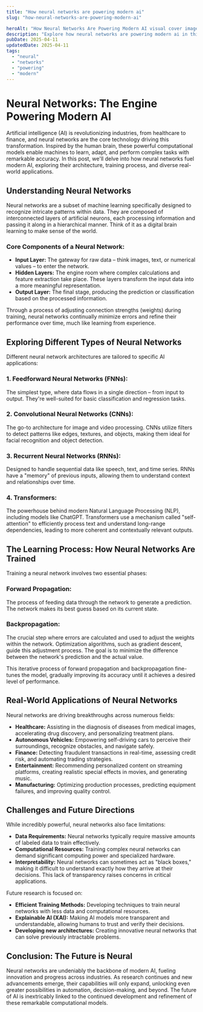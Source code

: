 ```yaml
---
title: "How neural networks are powering modern ai"
slug: "how-neural-networks-are-powering-modern-ai"

heroAlt: "How Neural Networks Are Powering Modern AI visual cover image"
description: "Explore how neural networks are powering modern ai in this detailed guide, offering insights, strategies, and practical tips to enhance your understanding and application of the topic."
pubDate: 2025-04-11
updatedDate: 2025-04-11
tags:
  - "neural"
  - "networks"
  - "powering"
  - "modern"
---
```


# Neural Networks: The Engine Powering Modern AI

Artificial intelligence (AI) is revolutionizing industries, from healthcare to finance, and neural networks are the core technology driving this transformation. Inspired by the human brain, these powerful computational models enable machines to learn, adapt, and perform complex tasks with remarkable accuracy. In this post, we'll delve into how neural networks fuel modern AI, exploring their architecture, training process, and diverse real-world applications.

## Understanding Neural Networks

Neural networks are a subset of machine learning specifically designed to recognize intricate patterns within data. They are composed of interconnected layers of artificial neurons, each processing information and passing it along in a hierarchical manner. Think of it as a digital brain learning to make sense of the world.

### Core Components of a Neural Network:

- **Input Layer:** The gateway for raw data – think images, text, or numerical values – to enter the network.
- **Hidden Layers:** The engine room where complex calculations and feature extraction take place. These layers transform the input data into a more meaningful representation.
- **Output Layer:** The final stage, producing the prediction or classification based on the processed information.

Through a process of adjusting connection strengths (weights) during training, neural networks continually minimize errors and refine their performance over time, much like learning from experience.

## Exploring Different Types of Neural Networks

Different neural network architectures are tailored to specific AI applications:

### 1. Feedforward Neural Networks (FNNs):

The simplest type, where data flows in a single direction – from input to output. They're well-suited for basic classification and regression tasks.

### 2. Convolutional Neural Networks (CNNs):

The go-to architecture for image and video processing. CNNs utilize filters to detect patterns like edges, textures, and objects, making them ideal for facial recognition and object detection.

### 3. Recurrent Neural Networks (RNNs):

Designed to handle sequential data like speech, text, and time series. RNNs have a "memory" of previous inputs, allowing them to understand context and relationships over time.

### 4. Transformers:

The powerhouse behind modern Natural Language Processing (NLP), including models like ChatGPT. Transformers use a mechanism called "self-attention" to efficiently process text and understand long-range dependencies, leading to more coherent and contextually relevant outputs.

## The Learning Process: How Neural Networks Are Trained

Training a neural network involves two essential phases:

### Forward Propagation:

The process of feeding data through the network to generate a prediction. The network makes its best guess based on its current state.

### Backpropagation:

The crucial step where errors are calculated and used to adjust the weights within the network. Optimization algorithms, such as gradient descent, guide this adjustment process. The goal is to minimize the difference between the network's prediction and the actual value.

This iterative process of forward propagation and backpropagation fine-tunes the model, gradually improving its accuracy until it achieves a desired level of performance.

## Real-World Applications of Neural Networks

Neural networks are driving breakthroughs across numerous fields:

- **Healthcare:** Assisting in the diagnosis of diseases from medical images, accelerating drug discovery, and personalizing treatment plans.
- **Autonomous Vehicles:** Empowering self-driving cars to perceive their surroundings, recognize obstacles, and navigate safely.
- **Finance:** Detecting fraudulent transactions in real-time, assessing credit risk, and automating trading strategies.
- **Entertainment:** Recommending personalized content on streaming platforms, creating realistic special effects in movies, and generating music.
- **Manufacturing:** Optimizing production processes, predicting equipment failures, and improving quality control.

## Challenges and Future Directions

While incredibly powerful, neural networks also face limitations:

- **Data Requirements:** Neural networks typically require massive amounts of labeled data to train effectively.
- **Computational Resources:** Training complex neural networks can demand significant computing power and specialized hardware.
- **Interpretability:** Neural networks can sometimes act as "black boxes," making it difficult to understand exactly how they arrive at their decisions. This lack of transparency raises concerns in critical applications.

Future research is focused on:

- **Efficient Training Methods:** Developing techniques to train neural networks with less data and computational resources.
- **Explainable AI (XAI):** Making AI models more transparent and understandable, allowing humans to trust and verify their decisions.
- **Developing new architectures:** Creating innovative neural networks that can solve previously intractable problems.

## Conclusion: The Future is Neural

Neural networks are undeniably the backbone of modern AI, fueling innovation and progress across industries. As research continues and new advancements emerge, their capabilities will only expand, unlocking even greater possibilities in automation, decision-making, and beyond. The future of AI is inextricably linked to the continued development and refinement of these remarkable computational models.
